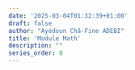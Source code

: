 ```yaml
---
date: '2025-03-04T01:32:39+01:00'
draft: false
author: "Ayédoun Châ-Fine ADEBI"
title: 'Module Math'
description: ""
series_order: 0
---
```

